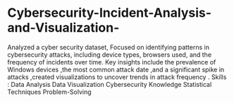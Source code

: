 # Cybersecurity-Incident-Analysis-and-Visualization-
Analyzed a cyber security dataset, Focused on identifying patterns in cybersecurity attacks, including device types, browsers used, and the frequency of incidents over time. Key insights include the prevalence of Windows devices ,the most common attack date ,and a significant spike in attacks ,created visualizations to uncover trends in attack frequency .
Skills :
Data Analysis
Data Visualization
Cybersecurity Knowledge 
Statistical Techniques 
Problem-Solving 

